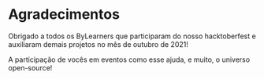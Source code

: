 # Agradecimentos

Obrigado a todos os ByLearners que participaram do nosso hacktoberfest e auxiliaram demais projetos no mês de outubro de 2021!

A participação de vocês em eventos como esse ajuda, e muito, o universo open-source!
